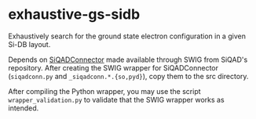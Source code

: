# exhaustive-gs-sidb
Exhaustively search for the ground state electron configuration in a given Si-DB layout.

Depends on [SiQADConnector](https://github.com/retallickj/siqad/tree/master/src/phys/siqadconn) made available through SWIG from SiQAD's repository. After creating the SWIG wrapper for SiQADConnector (`siqadconn.py` and `_siqadconn.*.{so,pyd}`), copy them to the src directory.

After compiling the Python wrapper, you may use the script `wrapper_validation.py` to validate that the SWIG wrapper works as intended.
